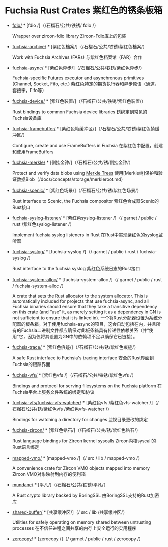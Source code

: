  
# Fuchsia Rust Crates  紫红色的锈条板箱 

 
* [fdio/](/garnet/public/rust/fdio/)  * [fdio /]（/石榴石/公共/铁锈/ fdio /）

    Wrapper over zircon-fdio library  Zircon-Fdio库上的包装

 
* [fuchsia-archive/](/garnet/public/rust/fuchsia-archive/)  * [紫红色档案/]（/石榴石/公共/铁锈/紫红色档案/）

    Work with Fuchsia Archives (FARs)  与紫红色档案馆（FAR）合作

 
* [fuchsia-async/](/garnet/public/rust/fuchsia-async/)  * [紫红色异步/]（/石榴石/公共/铁锈/紫红色异步/）

    Fuchsia-specific Futures executor and asynchronous primitives (Channel, Socket, Fifo, etc.)  紫红色特定的期货执行器和异步原语（通道，套接字，Fifo等）

 
* [fuchsia-device/](/garnet/public/rust/fuchsia-device/)  * [紫红色装置/]（/石榴石/公共/铁锈/紫红色装置/）

    Rust bindings to common Fuchsia device libraries  锈绑定到常见的Fuchsia设备库

 
* [fuchsia-framebuffer/](/garnet/public/rust/fuchsia-framebuffer/)  * [紫红色帧缓冲区​​/]（/石榴石/公共/铁锈/紫红色帧缓冲区​​/）

    Configure, create and use FrameBuffers in Fuchsia  在紫红色中配置，创建和使用FrameBuffers

 
* [fuchsia-merkle/](/garnet/public/rust/fuchsia-merkle/)  * [倒挂金钟/]（/石榴石/公共/锈/倒挂金钟/）

    Protect and verify data blobs using [Merkle Trees](/docs/concepts/storage/merkleroot.md)  使用[Merkle树]保护和验证数据Blob（/docs/concepts/storage/merkleroot.md）

 
* [fuchsia-scenic/](/garnet/public/rust/fuchsia-scenic/)  * [紫红色场景/]（/石榴石/公共/锈/紫红色场景/）

    Rust interface to Scenic, the Fuchsia compositor  紫红色合成器Scenic的Rust接口

 
* [fuchsia-syslog-listener/](/garnet/public/rust/fuchsia-syslog-listener/)  * [紫红色syslog-listener /]（/ garnet / public / rust /紫红色syslog-listener /）

    Implement fuchsia syslog listeners in Rust  在Rust中实现紫红色的syslog监听器

 
* [fuchsia-syslog/](/garnet/public/rust/fuchsia-syslog/)  * [fuchsia-syslog /]（/ garnet / public / rust / fuchsia-syslog /）

    Rust interface to the fuchsia syslog  紫红色系统日志的Rust接口

 
* [fuchsia-system-alloc/](/garnet/public/rust/fuchsia-system-alloc/)  * [fuchsia-system-alloc /]（/ garnet / public / rust / fuchsia-system-alloc /）

    A crate that sets the Rust allocator to the system allocator. This is automatically included for projects that use fuchsia-async, and all Fuchsia binaries should ensure that they take a transitive dependency on this crate (and “use” it, as merely setting it as a dependency in GN is not sufficient to ensure that it is linked in).  一个将Rust分配器设置为系统分配器的板条箱。对于使用fuchsia-async的项目，这会自动包括在内，并且所有的Fuchsia二进制文件都应确保对此板条箱具有传递性依赖关系（并“使用”它，因为仅将其设置为GN中的依赖项不足以确保它已链接）。

 
* [fuchsia-trace/](/garnet/public/rust/fuchsia-trace/)  * [紫红色痕迹/]（/石榴石/公共/锈/紫红色痕迹/）

    A safe Rust interface to Fuchsia's tracing interface  安全的Rust界面到Fuchsia的跟踪界面

 
* [fuchsia-vfs/](/garnet/public/rust/fuchsia-vfs/)  * [紫红色vfs /]（/石榴石/公共/铁锈/紫红色vfs /）

    Bindings and protocol for serving filesystems on the Fuchsia platform  在Fuchsia平台上服务文件系统的绑定和协议

 
* [fuchsia-vfs/fuchsia-vfs-watcher/](/garnet/public/rust/fuchsia-vfs/fuchsia-vfs-watcher/)  * [紫红色vfs /紫红色vfs-watcher /]（/石榴石/公共/锈/紫红色vfs /紫红色vfs-watcher /）

    Bindings for watching a directory for changes  监视目录更改的绑定

 
* [fuchsia-zircon/](/garnet/public/rust/fuchsia-zircon/)  * [紫红色锆石/]（/石榴石/公共/锈/紫红色锆石/）

    Rust language bindings for Zircon kernel syscalls  Zircon内核syscall的Rust语言绑定

 
* [mapped-vmo/](/src/lib/mapped-vmo/)  * [mapped-vmo /]（/ src / lib / mapped-vmo /）

    A convenience crate for Zircon VMO objects mapped into memory  Zircon VMO对象映射到内存的便利箱

 
* [mundane/](/garnet/public/rust/mundane/)  * [平凡/]（/石榴石/公共/铁锈/平凡/）

    A Rust crypto library backed by BoringSSL  由BoringSSL支持的Rust加密库

 
* [shared-buffer/](/src/lib/shared-buffer/)  * [共享缓冲区/]（/ src / lib /共享缓冲区/）

    Utilities for safely operating on memory shared between untrusting processes  在不信任进程之间共享的内存上安全运行的实用程序

 
* [zerocopy/](/garnet/public/rust/zerocopy/)  * [zerocopy /]（/ garnet / public / rust / zerocopy /）

